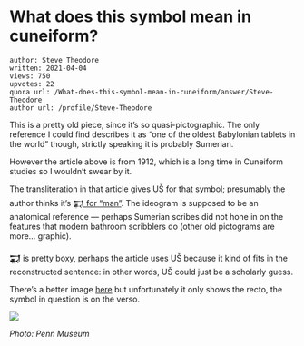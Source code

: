 # What does this symbol mean in cuneiform?

	author: Steve Theodore
	written: 2021-04-04
	views: 750
	upvotes: 22
	quora url: /What-does-this-symbol-mean-in-cuneiform/answer/Steve-Theodore
	author url: /profile/Steve-Theodore


This is a pretty old piece, since it’s so quasi-pictographic. The only reference I could find describes it as “one of the oldest Babylonian tablets in the world” though, strictly speaking it is probably Sumerian.



However the article above is from 1912, which is a long time in Cuneiform studies so I wouldn’t swear by it.

The transliteration in that article gives UŠ for that symbol; presumably the author thinks it’s [𒍑 for “man”](https://www.wordsense.eu/%F0%92%8D%91/). The ideogram is supposed to be an anatomical reference — perhaps Sumerian scribes did not hone in on the features that modern bathroom scribblers do (other old pictograms are more… graphic).

__𒍑__ is pretty boxy, perhaps the article uses UŠ because it kind of fits in the reconstructed sentence: in other words, UŠ could just be a scholarly guess.

There’s a better image [here](https://www.penn.museum/collections/object_images.php?irn=149567) but unfortunately it only shows the recto, the symbol in question is on the verso.

![](https://qph.fs.quoracdn.net/main-qimg-3c02def14e006c1ae698899f1fc1523a)

_Photo: Penn Museum_ 

